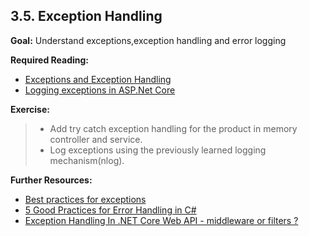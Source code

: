 ## 3.5. Exception Handling

**Goal:** Understand exceptions,exception handling and error logging

**Required Reading:** 

- [Exceptions and Exception Handling](https://docs.microsoft.com/en-us/dotnet/csharp/fundamentals/exceptions/)
- [Logging exceptions in ASP.Net Core](https://stackify.com/csharp-exception-handling-best-practices/)

**Exercise:**

 >- Add try catch exception handling for the product in memory controller and service.  
 >- Log exceptions using the previously learned logging mechanism(nlog). 

**Further Resources:**

  - [Best practices for exceptions](https://learn.microsoft.com/en-us/dotnet/standard/exceptions/best-practices-for-exceptions)
  - [5 Good Practices for Error Handling in C#](https://dev.to/bytehide/5-good-practices-for-error-handling-in-c-4391)
  - [Exception Handling In .NET Core Web API - middleware or filters ?](https://thecodeblogger.com/2021/05/30/exception-handling-middleware-in-net-core-web-api/)
